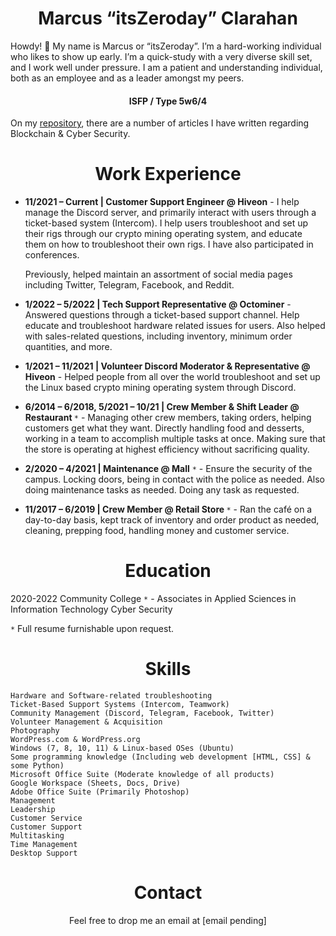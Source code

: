 <h1 align="center">Marcus “itsZeroday” Clarahan</h1>
Howdy! 👋  My name is Marcus or “itsZeroday”. I’m a hard-working individual who likes to show up early. I’m a quick-study with a very diverse skill set, and I work well under pressure. I am a patient and understanding individual, both as an employee and as a leader amongst my peers.

<h4 align="center">ISFP / Type 5w6/4</h4>

On my [repository](https://github.com/itsZeroday/itsZeroday), there are a number of articles I have written regarding Blockchain & Cyber Security.

<h1 align="center">Work Experience</h1>

* <b>11/2021 – Current | Customer Support Engineer @ Hiveon</b> - I help manage the Discord server, and primarily interact with users through a ticket-based system (Intercom). I help users troubleshoot and set up their rigs through our crypto mining operating system, and educate them on how to troubleshoot their own rigs. I have also participated in conferences.

  Previously, helped maintain an assortment of social media pages including Twitter, Telegram, Facebook, and Reddit.

* <b>1/2022 – 5/2022 | Tech Support Representative @ Octominer</b> - Answered questions through a ticket-based support channel. Help educate and troubleshoot hardware related issues for users. Also helped with sales-related questions, including inventory, minimum order quantities, and more.

* <b>1/2021 – 11/2021 | Volunteer Discord Moderator & Representative @ Hiveon</b> - Helped people from all over the world troubleshoot and set up the Linux based crypto mining operating system through Discord.

* <b>6/2014 – 6/2018, 5/2021 – 10/21 | Crew Member & Shift Leader @ Restaurant </b>`*` - Managing other crew members, taking orders, helping customers get what they want. Directly handling food and desserts, working in a team to accomplish multiple tasks at once. Making sure that the store is operating at highest efficiency without sacrificing quality.

* <b>2/2020 – 4/2021 | Maintenance @ Mall</b> `*` - Ensure the security of the campus. Locking doors, being in contact with the police as needed. Also doing maintenance tasks as needed. Doing any task as requested.

* <b>11/2017 – 6/2019 | Crew Member @ Retail Store </b>`*` - Ran the café on a day-to-day basis, kept track of inventory and order product as needed, cleaning, prepping food, handling money and customer service.

<h1 align="center">Education</h1>

2020-2022
Community College `*` - Associates in Applied Sciences in Information Technology Cyber Security

`*` Full resume furnishable upon request.
<h1 align="center">Skills</h1>

    Hardware and Software-related troubleshooting
    Ticket-Based Support Systems (Intercom, Teamwork)
    Community Management (Discord, Telegram, Facebook, Twitter)
    Volunteer Management & Acquisition
    Photography
    WordPress.com & WordPress.org
    Windows (7, 8, 10, 11) & Linux-based OSes (Ubuntu)
    Some programming knowledge (Including web development [HTML, CSS] & some Python)
    Microsoft Office Suite (Moderate knowledge of all products)
    Google Workspace (Sheets, Docs, Drive)
    Adobe Office Suite (Primarily Photoshop)
    Management
    Leadership
    Customer Service
    Customer Support
    Multitasking
    Time Management
    Desktop Support
    
<h1 align="center">Contact</h1>
<p align="center"> Feel free to drop me an email at [email pending]</p>
